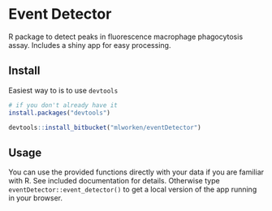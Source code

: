# Event Detector


R package to detect peaks in fluorescence macrophage phagocytosis assay.  Includes a shiny app for easy processing.

## Install

Easiest way to is to use `devtools`

```R
# if you don't already have it
install.packages("devtools")

devtools::install_bitbucket("mlworken/eventDetector")
```

## Usage

You can use the provided functions directly with your data if you are familiar with R.  See included documentation for details.  Otherwise type `eventDetector::event_detector()` to get a local version of the app running in your browser.
